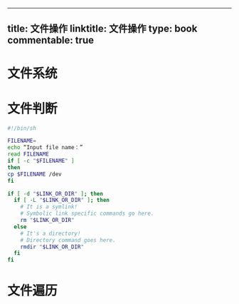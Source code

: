 
---
title: 文件操作
linktitle: 文件操作
type: book
commentable: true
---

# 文件系统

# 文件判断

```sh
#!/bin/sh

FILENAME=
echo “Input file name：”
read FILENAME
if [ -c "$FILENAME" ]
then
cp $FILENAME /dev
fi
```

```sh
if [ -d "$LINK_OR_DIR" ]; then
  if [ -L "$LINK_OR_DIR" ]; then
    # It is a symlink!
    # Symbolic link specific commands go here.
    rm "$LINK_OR_DIR"
  else
    # It's a directory!
    # Directory command goes here.
    rmdir "$LINK_OR_DIR"
  fi
fi
```

# 文件遍历

    